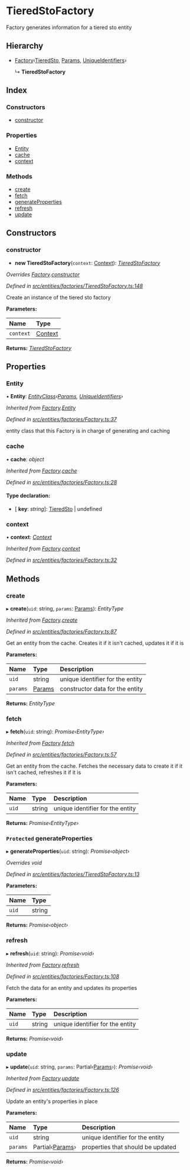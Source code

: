 # TieredStoFactory

Factory generates information for a tiered sto entity

## Hierarchy

* [Factory](_entities_factories_factory_.factory.md)‹[TieredSto](_entities_tieredsto_.tieredsto.md), [Params](../interfaces/_entities_tieredsto_.params.md), [UniqueIdentifiers](../interfaces/_entities_sto_.uniqueidentifiers.md)›

  ↳ **TieredStoFactory**

## Index

### Constructors

* [constructor](_entities_factories_tieredstofactory_.tieredstofactory.md#constructor)

### Properties

* [Entity](_entities_factories_tieredstofactory_.tieredstofactory.md#entity)
* [cache](_entities_factories_tieredstofactory_.tieredstofactory.md#cache)
* [context](_entities_factories_tieredstofactory_.tieredstofactory.md#context)

### Methods

* [create](_entities_factories_tieredstofactory_.tieredstofactory.md#create)
* [fetch](_entities_factories_tieredstofactory_.tieredstofactory.md#fetch)
* [generateProperties](_entities_factories_tieredstofactory_.tieredstofactory.md#protected-generateproperties)
* [refresh](_entities_factories_tieredstofactory_.tieredstofactory.md#refresh)
* [update](_entities_factories_tieredstofactory_.tieredstofactory.md#update)

## Constructors

### constructor

+ **new TieredStoFactory**\(`context`: [Context](_context_.context.md)\): [_TieredStoFactory_](_entities_factories_tieredstofactory_.tieredstofactory.md)

_Overrides_ [_Factory_](_entities_factories_factory_.factory.md)_._[_constructor_](_entities_factories_factory_.factory.md#constructor)

_Defined in_ [_src/entities/factories/TieredStoFactory.ts:148_](https://github.com/PolymathNetwork/polymath-sdk/blob/e8bbc1e/src/entities/factories/TieredStoFactory.ts#L148)

Create an instance of the tiered sto factory

**Parameters:**

| Name | Type |
| :--- | :--- |
| `context` | [Context](_context_.context.md) |

**Returns:** [_TieredStoFactory_](_entities_factories_tieredstofactory_.tieredstofactory.md)

## Properties

### Entity

• **Entity**: [_EntityClass_](../interfaces/_entities_factories_factory_.entityclass.md)_‹_[_Params_](../interfaces/_entities_tieredsto_.params.md)_,_ [_UniqueIdentifiers_](../interfaces/_entities_sto_.uniqueidentifiers.md)_›_

_Inherited from_ [_Factory_](_entities_factories_factory_.factory.md)_._[_Entity_](_entities_factories_factory_.factory.md#entity)

_Defined in_ [_src/entities/factories/Factory.ts:37_](https://github.com/PolymathNetwork/polymath-sdk/blob/e8bbc1e/src/entities/factories/Factory.ts#L37)

entity class that this Factory is in charge of generating and caching

### cache

• **cache**: _object_

_Inherited from_ [_Factory_](_entities_factories_factory_.factory.md)_._[_cache_](_entities_factories_factory_.factory.md#cache)

_Defined in_ [_src/entities/factories/Factory.ts:28_](https://github.com/PolymathNetwork/polymath-sdk/blob/e8bbc1e/src/entities/factories/Factory.ts#L28)

#### Type declaration:

* \[ **key**: _string_\]: [TieredSto](_entities_tieredsto_.tieredsto.md) \| undefined

### context

• **context**: [_Context_](_context_.context.md)

_Inherited from_ [_Factory_](_entities_factories_factory_.factory.md)_._[_context_](_entities_factories_factory_.factory.md#context)

_Defined in_ [_src/entities/factories/Factory.ts:32_](https://github.com/PolymathNetwork/polymath-sdk/blob/e8bbc1e/src/entities/factories/Factory.ts#L32)

## Methods

### create

▸ **create**\(`uid`: string, `params`: [Params](../interfaces/_entities_tieredsto_.params.md)\): _EntityType_

_Inherited from_ [_Factory_](_entities_factories_factory_.factory.md)_._[_create_](_entities_factories_factory_.factory.md#create)

_Defined in_ [_src/entities/factories/Factory.ts:87_](https://github.com/PolymathNetwork/polymath-sdk/blob/e8bbc1e/src/entities/factories/Factory.ts#L87)

Get an entity from the cache. Creates it if it isn't cached, updates it if it is

**Parameters:**

| Name | Type | Description |
| :--- | :--- | :--- |
| `uid` | string | unique identifier for the entity |
| `params` | [Params](../interfaces/_entities_tieredsto_.params.md) | constructor data for the entity |

**Returns:** _EntityType_

### fetch

▸ **fetch**\(`uid`: string\): _Promise‹EntityType›_

_Inherited from_ [_Factory_](_entities_factories_factory_.factory.md)_._[_fetch_](_entities_factories_factory_.factory.md#fetch)

_Defined in_ [_src/entities/factories/Factory.ts:57_](https://github.com/PolymathNetwork/polymath-sdk/blob/e8bbc1e/src/entities/factories/Factory.ts#L57)

Get an entity from the cache. Fetches the necessary data to create it if it isn't cached, refreshes it if it is

**Parameters:**

| Name | Type | Description |
| :--- | :--- | :--- |
| `uid` | string | unique identifier for the entity |

**Returns:** _Promise‹EntityType›_

### `Protected` generateProperties

▸ **generateProperties**\(`uid`: string\): _Promise‹object›_

_Overrides void_

_Defined in_ [_src/entities/factories/TieredStoFactory.ts:13_](https://github.com/PolymathNetwork/polymath-sdk/blob/e8bbc1e/src/entities/factories/TieredStoFactory.ts#L13)

**Parameters:**

| Name | Type |
| :--- | :--- |
| `uid` | string |

**Returns:** _Promise‹object›_

### refresh

▸ **refresh**\(`uid`: string\): _Promise‹void›_

_Inherited from_ [_Factory_](_entities_factories_factory_.factory.md)_._[_refresh_](_entities_factories_factory_.factory.md#refresh)

_Defined in_ [_src/entities/factories/Factory.ts:108_](https://github.com/PolymathNetwork/polymath-sdk/blob/e8bbc1e/src/entities/factories/Factory.ts#L108)

Fetch the data for an entity and updates its properties

**Parameters:**

| Name | Type | Description |
| :--- | :--- | :--- |
| `uid` | string | unique identifier for the entity |

**Returns:** _Promise‹void›_

### update

▸ **update**\(`uid`: string, `params`: Partial‹[Params](../interfaces/_entities_tieredsto_.params.md)›\): _Promise‹void›_

_Inherited from_ [_Factory_](_entities_factories_factory_.factory.md)_._[_update_](_entities_factories_factory_.factory.md#update)

_Defined in_ [_src/entities/factories/Factory.ts:126_](https://github.com/PolymathNetwork/polymath-sdk/blob/e8bbc1e/src/entities/factories/Factory.ts#L126)

Update an entity's properties in place

**Parameters:**

| Name | Type | Description |
| :--- | :--- | :--- |
| `uid` | string | unique identifier for the entity |
| `params` | Partial‹[Params](../interfaces/_entities_tieredsto_.params.md)› | properties that should be updated |

**Returns:** _Promise‹void›_


